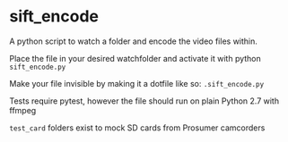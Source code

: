 sift_encode
===========

A python script to watch a folder and encode the video files within. 

Place the file in your desired watchfolder and activate it with python `sift_encode.py`

Make your file invisible by making it a dotfile like so: `.sift_encode.py`

Tests require pytest, however the file should run on plain Python 2.7 with ffmpeg

`test_card` folders exist to mock SD cards from Prosumer camcorders
